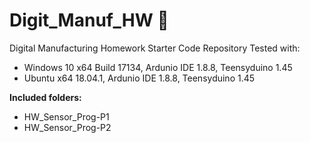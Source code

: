 # Digit_Manuf_HW  :paw_prints:
Digital Manufacturing Homework Starter Code Repository
Tested with:
* Windows 10 x64 Build 17134, Ardunio IDE 1.8.8, Teensyduino 1.45
* Ubuntu x64 18.04.1, Ardunio IDE 1.8.8, Teensyduino 1.45

**Included folders:**
- HW_Sensor_Prog-P1
- HW_Sensor_Prog-P2
